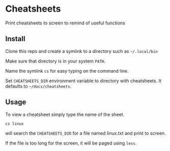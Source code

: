 # Cheatsheets

Print cheatsheets to screen to remind of useful functions

## Install

Clone this repo and create a symlink to a directory such as `~/.local/bin`

Make sure that directory is in your system `PATH`.

Name the symlink `cs` for easy typing on the command line.

Set `CHEATSHEETS_DIR` environment variable to directory with cheatsheets.
It defaults to `~/docs/cheatsheets`.

## Usage

To view a cheatsheet simply type the name of the sheet.

    cs linux

will search the `CHEATSHEETS_DIR` for a file named linux.txt and print to screen.

If the file is too long for the screen, it will be paged using `less`.
